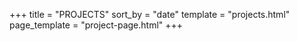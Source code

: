 +++
title = "PROJECTS" 
sort_by = "date"
template = "projects.html"
page_template = "project-page.html"
+++

